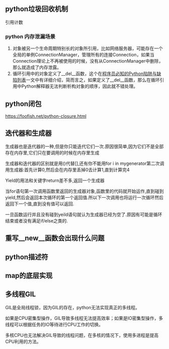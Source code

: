 ## python垃圾回收机制
引用计数

### python 内存泄漏场景
1. 对象被另一个生命周期特别长的对象所引用，比如网络服务器，可能存在一个全局的单例ConnectionManager，管理所有的连接Connection，如果当Connection理论上不再被使用的时候，没有从ConnectionManager中删除，那么就造成了内存泄露。
2. 循环引用中的对象定义了__del__函数，这个在[程序员必知的Python陷阱与缺陷列表](http://www.cnblogs.com/xybaby/p/7183854.html)一文中有详细介绍，简而言之，如果定义了__del__函数，那么在循环引用中Python解释器无法判断析构对象的顺序，因此就不错处理。

## python闭包
https://foofish.net/python-closure.html

## 迭代器和生成器
生成器也是迭代器的一种,但是你只能迭代它们一次.原因很简单,因为它们不是全部存在内存里,它们只在要调用的时候在内存里生成

生成器和迭代器的区别就是用()代替[],还有你不能用for i in mygenerator第二次调用生成器:首先计算0,然后会在内存里丢掉0去计算1,直到计算完4

Yield的用法和关键字return差不多,返回一个生成器

当for语句第一次调用函数里返回的生成器对象,函数里的代码就开始运作,直到碰到yield,然后会返回本次循环的第一个返回值.所以下一次调用也将运行一次循环然后返回下一个值,直到没有值可以返回.

一旦函数运行并且没有碰到yeild语句就认为生成器已经为空了.原因有可能是循环结束或者没有满足if/else之类的.

## 重写__new__函数会出现什么问题

## python描述符

## map的底层实现

## 多线程GIL
GIL是全局线程锁，因为GIL的存在，python无法实现真正的多线程。

如果是CPU密集型操作，GIL导致多线程无法提高效率；如果是IO密集型操作，多线程可以根据任务的IO等待进行CPU工作的切换。

多核CPU也无法解决GIL导致的线程问题，在多核的情况下，使用多进程是提高CPU利用的方法。
